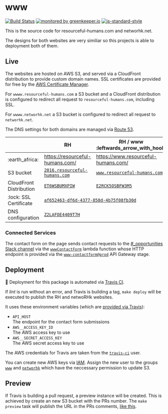 # www

[![Build Status](https://travis-ci.org/ResourcefulHumans/www.svg)](https://travis-ci.org/ResourcefulHumans/www)
[![monitored by greenkeeper.io](https://img.shields.io/badge/greenkeeper.io-monitored-brightgreen.svg)](http://greenkeeper.io/) 
[![js-standard-style](https://img.shields.io/badge/code%20style-standard-brightgreen.svg)](http://standardjs.com/)

This is the source code for resourceful-humans.com and networhk.net.

The designs for both websites are very similiar so this projects is able to deployment both of them.

## Live

The websites are hosted on AWS S3, and served via a CloudFront distribution to provide custom domain names. SSL certificates are provided for free by the [AWS Certificate Manager](https://console.aws.amazon.com/acm/home?region=us-east-1).

For `wwww.resourceful-humans.com` a S3 bucket and a CloudFront distribution is configured to redirect all request to `resourceful-humans.com`, including SSL.

For `wwww.networhk.net` a S3 bucket is configured to redirect all request to `networhk.net`.

The DNS settings for both domains are managed via [Route 53](https://console.aws.amazon.com/route53/home?region=us-east-1#hosted-zones:).

<table>
<thead>
<tr>
<th></th><th>RH</th><th>RH / www :leftwards_arrow_with_hook:</th><th>netwoRHk</th><th>netwoRHk / www :leftwards_arrow_with_hook:</th>
</tr>
</thead>
<tbody>
<tr><td>:earth_africa:</td><td><a href="https://resourceful-humans.com/">https://resourceful-humans.com/</a></td><td><a href="https://www.resourceful-humans.com/">https://www.resourceful-humans.com/</a></td><td><a href="https://networhk.net/">https://networhk.net/</a></td><td><a href="http://www.networhk.net/">http://www.networhk.net/</a></td></tr>
<tr><td> S3 bucket </td><td> <a href="https://console.aws.amazon.com/s3/buckets/2016.resourceful-humans.com/?region=eu-central-1&tab=overview"><code>2016.resourceful-humans.com</code></a> </td><td> <a href="https://console.aws.amazon.com/s3/buckets/www.resourceful-humans.com/?region=eu-central-1&tab=overview"><code>www.resourceful-humans.com</code></a> </td><td> <a href="https://console.aws.amazon.com/s3/buckets/networhk.net/?region=eu-central-1&tab=overview"><code>networhk.net</code></a> </td><td> <a href="https://console.aws.amazon.com/s3/buckets/www.networhk.net/?region=eu-central-1&tab=overview"><code>www.networhk.net</code></a> </td></tr>
<tr><td> CloudFront Distribution </td><td> <a href="https://console.aws.amazon.com/cloudfront/home?region=eu-central-1#distribution-settings:ET6WSBUMXPIW"><code>ET6WSBUMXPIW</code></a> </td><td> <a href="https://console.aws.amazon.com/cloudfront/home?region=eu-central-1#distribution-settings:E2RCK5OSBFW3M5"><code>E2RCK5OSBFW3M5</code></a> </td><td> <a href="https://console.aws.amazon.com/cloudfront/home?region=eu-central-1#distribution-settings:E3TJYAKPKCTWDU"><code>E3TJYAKPKCTWDU</code></a> </td><td> - </td></tr>
<tr><td> :lock: SSL Certificate </td><td colspan="2"> <a href="https://console.aws.amazon.com/acm/home?region=us-east-1#/?id=af652463-df6d-4377-858d-4b75f08fb30d"><code>af652463-df6d-4377-858d-4b75f08fb30d</code></a> </td><td> <a href="https://console.aws.amazon.com/acm/home?region=us-east-1#/?id=9088401d-6917-482f-a45c-f8a4c976ab23"><code>9088401d-6917-482f-a45c-f8a4c976ab23</code></a> </td><td> - </td></tr>
<tr><td> DNS configuration </td><td colspan="2"> <a href="https://console.aws.amazon.com/route53/home?region=us-east-1#resource-record-sets:Z2LAFOE4409T7H"><code>Z2LAFOE4409T7H</code></a> </td><td colspan="2"> <a href="https://console.aws.amazon.com/route53/home?region=us-east-1#resource-record-sets:Z31RXI59NWRVN5"><code>Z31RXI59NWRVN5</code></a> </td></tr>
</tbody>
</table>

### Connected Services

The contact form on the page sends contact requests to the [#_opportunities Slack channel](https://rhway.slack.com/messages/C0JUJ7J3D/) via the [`wwwContactForm`](https://eu-central-1.console.aws.amazon.com/lambda/home?region=eu-central-1#/functions/wwwContactForm?tab=code) lambda function whose HTTP endpoint is provided via the [`www-contactform@prod`](https://eu-central-1.console.aws.amazon.com/apigateway/home?region=eu-central-1#/apis/2sy0mc1zj8/stages/prod) API Gateway stage. 

## Deployment

:rocket: Deployment for this package is automated via [Travis CI](https://github.com/ResourcefulHumans/www/blob/master/.travis.yml).

If *lint* is run without an error, and Travis is building a tag, `make deploy` will be executed to publish the RH and netwoRHk websites.

It uses these environment variables (which are [provided via Travis](https://travis-ci.org/ResourcefulHumans/www/settings)):

 * `API_HOST`  
   The endpoint for the contact form submissions
 * `AWS__ACCESS_KEY_ID`  
   The AWS access key to use
 * `AWS__SECRET_ACCESS_KEY`  
   The AWS secret access key to use

The AWS credentials for Travis are taken from the [`travis-ci`](https://console.aws.amazon.com/iam/home?region=eu-central-1#/users/travis-ci) user.
     
You can create new AWS keys via [IAM](https://console.aws.amazon.com/iam/home?region=eu-central-1). Assign the new user to the groups [`www`](https://console.aws.amazon.com/iam/home?region=eu-central-1#/groups/www?section=permissions) and [`networhk`](https://console.aws.amazon.com/iam/home?region=eu-central-1#/groups/networhk?section=permissions) which have the neccessary permission to update S3.

## Preview

If Travis is building a pull request, a preview instance will be created. This is achieved by create an new S3 bucket with the PRs number. The `make preview` task will publish the URL in the PRs comments, [like this](https://github.com/ResourcefulHumans/www/pull/4#issuecomment-254817438).
